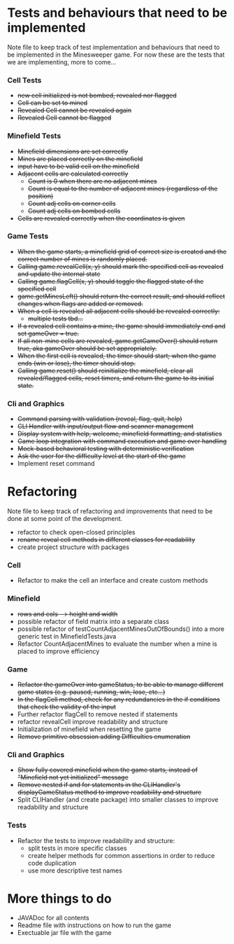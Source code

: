 # Tests and behaviours that need to be implemented

Note file to keep track of test implementation and behaviours that need to be implemented in the Minesweeper game.
For now these are the tests that we are implementing, more to come...

### Cell Tests
- ~~new cell initialized is not bombed, revealed nor flagged~~
- ~~Cell can be set to mined~~
- ~~Revealed Cell cannot be revealed again~~
- ~~Revealed Cell cannot be flagged~~

### Minefield Tests
- ~~Minefield dimensions are set correctly~~
- ~~Mines are placed correctly on the minefield~~
- ~~input have to be valid cell on the minefield~~
- ~~Adjacent cells are calculated correctly~~
    - ~~Count is 0 when there are no adjacent mines~~
    - ~~Count is equal to the number of adjacent mines (regardless of the position)~~
    -  ~~Count adj cells on corner cells~~
    - ~~Count adj cells on bombed cells~~
- ~~Cells are revealed correctly when the coordinates is given~~

### Game Tests
- ~~When the game starts, a minefield grid of correct size is created and the correct number of mines is randomly placed.~~
- ~~Calling game.revealCell(x, y) should mark the specified cell as revealed and update the internal state~~
- ~~Calling game.flagCell(x, y) should toggle the flagged state of the specified cell~~
- ~~game.getMinesLeft() should return the correct result, and should reflect changes when flags are added or removed.~~
- ~~When a cell is revealed all adjacent cells should be revealed correctly:~~
  - ~~multiple tests tbd...~~
- ~~If a revealed cell contains a mine, the game should immediately end and set gameOver = true.~~
- ~~If all non-mine cells are revealed, game.getGameOver() should return true, aka gameOver should be set appropriately.~~
- ~~When the first cell is revealed, the timer should start; when the game ends (win or lose), the timer should stop.~~
- ~~Calling game.reset() should reinitialize the minefield, clear all revealed/flagged cells, reset timers, and return the game to its initial state.~~

### Cli and Graphics
- ~~Command parsing with validation (reveal, flag, quit, help)~~
- ~~CLI Handler with input/output flow and scanner management~~
- ~~Display system with help, welcome, minefield formatting, and statistics~~
- ~~Game loop integration with command execution and game over handling~~
- ~~Mock-based behavioral testing with deterministic verification~~
- ~~Ask the user for the difficulty level at the start of the game~~
- Implement reset command

# Refactoring

Note file to keep track of refactoring and improvements that need to be done at some point of the development.

- refactor to check open-closed principles
- ~~rename reveal cell methods in different classes for readability~~
- create project structure with packages


### Cell
- Refactor to make the cell an interface and create custom methods

### Minefield
- ~~rows and cols --> height and width~~
- possible refactor of field matrix into a separate class
- possible refactor of testCountAdjacentMinesOutOfBounds() into a more generic test in MinefieldTests.java
- Refactor CountAdjacentMines to evaluate the number when a mine is placed to improve efficiency

### Game
- ~~Refactor the gameOver into gameStatus, to be able to manage different game states (e.g. paused, running, win, lose, etc...)~~
- ~~In the flagCell method, check for any redundancies in the if conditions that check the validity of the input~~
- Further refactor flagCell to remove nested if statements
- refactor revealCell improve readability and structure
- Initialization of minefield when resetting the game
- ~~Remove primitive obsession adding Difficulties enumeration~~

### Cli and Graphics
- ~~Show fully covered minefield when the game starts, instead of "Minefield not yet initialized" message~~
- ~~Remove nested if and for statements in the CLIHandler's displayGameStatus method to improve readability and structure~~
- Split CLIHandler (and create package) into smaller classes to improve readability and structure

### Tests
- Refactor the tests to improve readability and structure:
  - split tests in more specific classes
  - create helper methods for common assertions in order to reduce code duplication
  - use more descriptive test names

# More things to do
- JAVADoc for all contents
- Readme file with instructions on how to run the game
- Exectuable jar file with the game
